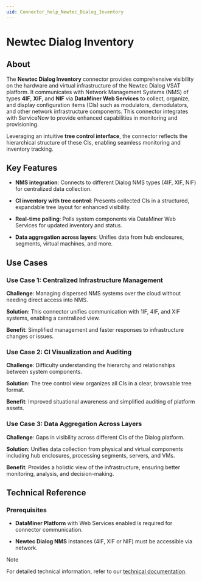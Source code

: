 ```yaml
---
uid: Connector_help_Newtec_Dialog_Inventory
---
```


# Newtec Dialog Inventory

## About

The **Newtec Dialog Inventory** connector provides comprehensive visibility on the hardware and virtual infrastructure of the Newtec Dialog VSAT platform. It communicates with Network Management Systems (NMS) of types **4IF**, **XIF**, and **NIF** via **DataMiner Web Services** to collect, organize, and display configuration items (CIs) such as modulators, demodulators, and other network infrastructure components. This connector integrates with ServiceNow to provide enhanced capabilities in monitoring and provisioning.

Leveraging an intuitive **tree control interface**, the connector reflects the hierarchical structure of these CIs, enabling seamless monitoring and inventory tracking.

## Key Features

- **NMS integration**: Connects to different Dialog NMS types (4IF, XIF, NIF) for centralized data collection.

- **CI inventory with tree control**: Presents collected CIs in a structured, expandable tree layout for enhanced visibility.

- **Real-time polling**: Polls system components via DataMiner Web Services for updated inventory and status.

- **Data aggregation across layers**: Unifies data from hub enclosures, segments, virtual machines, and more.

## Use Cases

### Use Case 1: Centralized Infrastructure Management

**Challenge**: Managing dispersed NMS systems over the cloud without needing direct access into NMS.

**Solution**: This connector unifies communication with 1IF, 4IF, and XIF systems, enabling a centralized view.

**Benefit**: Simplified management and faster responses to infrastructure changes or issues.

### Use Case 2: CI Visualization and Auditing

**Challenge**: Difficulty understanding the hierarchy and relationships between system components.

**Solution**: The tree control view organizes all CIs in a clear, browsable tree format.

**Benefit**: Improved situational awareness and simplified auditing of platform assets.

### Use Case 3: Data Aggregation Across Layers

**Challenge**: Gaps in visibility across different CIs of the Dialog platform.

**Solution**: Unifies data collection from physical and virtual components including hub enclosures, processing segments, servers, and VMs.

**Benefit**: Provides a holistic view of the infrastructure, ensuring better monitoring, analysis, and decision-making.

## Technical Reference

### Prerequisites

- **DataMiner Platform** with Web Services enabled is required for connector communication.

- **Newtec Dialog NMS** instances (4IF, XIF or NIF) must be accessible via network.

> [!NOTE]
> For detailed technical information, refer to our [technical documentation](xref:Connector_help_Newtec_Dialog_Inventory_Technical).
